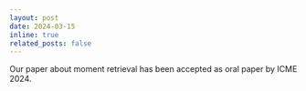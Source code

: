 ```yaml
---
layout: post
date: 2024-03-15
inline: true
related_posts: false
---
```


Our paper about moment retrieval has been accepted as oral paper by ICME 2024.